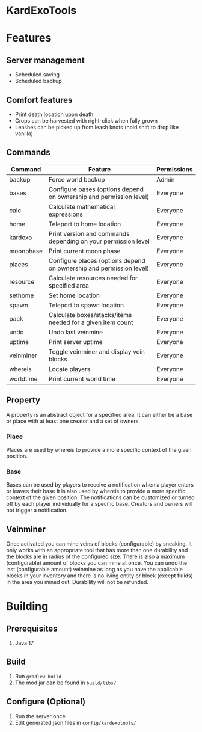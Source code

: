 # KardExoTools #
# Features #
## Server management ##
* Scheduled saving
* Scheduled backup

## Comfort features ##
* Print death location upon death
* Crops can be harvested with right-click when fully grown
* Leashes can be picked up from leash knots (hold shift to drop like vanilla)

## Commands ##
| Command   | Feature                                                             | Permissions |
|-----------|---------------------------------------------------------------------|-------------|
| backup    | Force world backup                                                  | Admin       |
| bases     | Configure bases (options depend on ownership and permission level)  | Everyone    |
| calc      | Calculate mathematical expressions                                  | Everyone    |
| home      | Teleport to home location                                           | Everyone    |
| kardexo   | Print version and commands depending on your permission level       | Everyone    |
| moonphase | Print current moon phase                                            | Everyone    |
| places    | Configure places (options depend on ownership and permission level) | Everyone    |
| resource  | Calculate resources needed for specified area                       | Everyone    |
| sethome   | Set home location                                                   | Everyone    |
| spawn     | Teleport to spawn location                                          | Everyone    |
| pack      | Calculate boxes/stacks/items needed for a given item count          | Everyone    |
| undo      | Undo last veinmine                                                  | Everyone    |
| uptime    | Print server uptime                                                 | Everyone    |
| veinminer | Toggle veinminer and display vein blocks                            | Everyone    |
| whereis   | Locate players                                                      | Everyone    |
| worldtime | Print current world time                                            | Everyone    |

## Property ##
A property is an abstract object for a specified area.
It can either be a base or place with at least one creator and a set of owners.

### Place ###
Places are used by whereis to provide a more specific context of the given position. 

### Base ###
Bases can be used by players to receive a notification when a player enters or leaves their base
It is also used by whereis to provide a more specific context of the given position.
The notifications can be customized or turned off by each player individually for a specific base.
Creators and owners will not trigger a notification.

## Veinminer ##
Once activated you can mine veins of blocks (configurable) by sneaking.
It only works with an appropriate tool that has more than one durability and the blocks are in radius of the configured size.
There is also a maximum (configurable) amount of blocks you can mine at once.
You can undo the last (configurable amount) veinmine as long as you have the applicable blocks in your inventory and there is no living entity or block (except fluids) in the area you mined out.
Durability will not be refunded.

# Building #
## Prerequisites ##
1. Java 17

## Build ##
1. Run `gradlew build`
2. The mod jar can be found in `build/libs/`

## Configure (Optional) ##
1. Run the server once
2. Edit generated json files in `config/kardexotools/`
